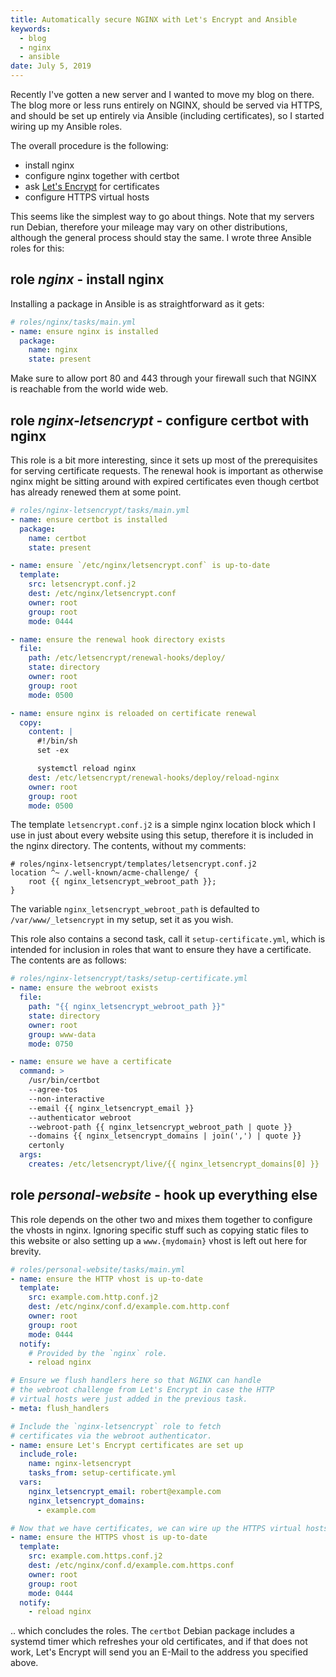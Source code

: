 ```yaml
---
title: Automatically secure NGINX with Let's Encrypt and Ansible
keywords:
  - blog
  - nginx
  - ansible
date: July 5, 2019
---
```


Recently I've gotten a new server and I wanted to move my blog on there. The
blog more or less runs entirely on NGINX, should be served via HTTPS, and should
be set up entirely via Ansible (including certificates), so I started wiring up
my Ansible roles.

The overall procedure is the following:

- install nginx
- configure nginx together with certbot
- ask [Let's Encrypt](https://letsencrypt.org) for certificates
- configure HTTPS virtual hosts

This seems like the simplest way to go about things. Note that my servers run
Debian, therefore your mileage may vary on other distributions, although the
general process should stay the same. I wrote three Ansible roles for this:

## role *nginx* - install nginx

Installing a package in Ansible is as straightforward as it gets:

```yml
# roles/nginx/tasks/main.yml
- name: ensure nginx is installed
  package:
    name: nginx
    state: present
```

Make sure to allow port 80 and 443 through your firewall such that NGINX is
reachable from the world wide web.

## role *nginx-letsencrypt* - configure certbot with nginx

This role is a bit more interesting, since it sets up most of the prerequisites
for serving certificate requests. The renewal hook is important as otherwise
nginx might be sitting around with expired certificates even though certbot has
already renewed them at some point.

```yml
# roles/nginx-letsencrypt/tasks/main.yml
- name: ensure certbot is installed
  package:
    name: certbot
    state: present

- name: ensure `/etc/nginx/letsencrypt.conf` is up-to-date
  template:
    src: letsencrypt.conf.j2
    dest: /etc/nginx/letsencrypt.conf
    owner: root
    group: root
    mode: 0444

- name: ensure the renewal hook directory exists
  file:
    path: /etc/letsencrypt/renewal-hooks/deploy/
    state: directory
    owner: root
    group: root
    mode: 0500

- name: ensure nginx is reloaded on certificate renewal
  copy:
    content: |
      #!/bin/sh
      set -ex

      systemctl reload nginx
    dest: /etc/letsencrypt/renewal-hooks/deploy/reload-nginx
    owner: root
    group: root
    mode: 0500
```

The template `letsencrypt.conf.j2` is a simple nginx location block which I use
in just about every website using this setup, therefore it is included in the
nginx directory. The contents, without my comments:

```nginx
# roles/nginx-letsencrypt/templates/letsencrypt.conf.j2
location ^~ /.well-known/acme-challenge/ {
    root {{ nginx_letsencrypt_webroot_path }};
}
```

The variable `nginx_letsencrypt_webroot_path` is defaulted to
`/var/www/_letsencrypt` in my setup, set it as you wish.

This role also contains a second task, call it `setup-certificate.yml`, which is
intended for inclusion in roles that want to ensure they have a certificate. The
contents are as follows:

```yml
# roles/nginx-letsencrypt/tasks/setup-certificate.yml
- name: ensure the webroot exists
  file:
    path: "{{ nginx_letsencrypt_webroot_path }}"
    state: directory
    owner: root
    group: www-data
    mode: 0750

- name: ensure we have a certificate
  command: >
    /usr/bin/certbot
    --agree-tos
    --non-interactive
    --email {{ nginx_letsencrypt_email }}
    --authenticator webroot
    --webroot-path {{ nginx_letsencrypt_webroot_path | quote }}
    --domains {{ nginx_letsencrypt_domains | join(',') | quote }}
    certonly
  args:
    creates: /etc/letsencrypt/live/{{ nginx_letsencrypt_domains[0] }}
```

## role *personal-website* - hook up everything else

This role depends on the other two and mixes them together to configure the
vhosts in nginx. Ignoring specific stuff such as copying static files to this
website or also setting up a `www.{mydomain}` vhost is left out here for
brevity.

```yml
# roles/personal-website/tasks/main.yml
- name: ensure the HTTP vhost is up-to-date
  template:
    src: example.com.http.conf.j2
    dest: /etc/nginx/conf.d/example.com.http.conf
    owner: root
    group: root
    mode: 0444
  notify:
    # Provided by the `nginx` role.
    - reload nginx

# Ensure we flush handlers here so that NGINX can handle
# the webroot challenge from Let's Encrypt in case the HTTP
# virtual hosts were just added in the previous task.
- meta: flush_handlers

# Include the `nginx-letsencrypt` role to fetch
# certificates via the webroot authenticator.
- name: ensure Let's Encrypt certificates are set up
  include_role:
    name: nginx-letsencrypt
    tasks_from: setup-certificate.yml
  vars:
    nginx_letsencrypt_email: robert@example.com
    nginx_letsencrypt_domains:
      - example.com

# Now that we have certificates, we can wire up the HTTPS virtual hosts.
- name: ensure the HTTPS vhost is up-to-date
  template:
    src: example.com.https.conf.j2
    dest: /etc/nginx/conf.d/example.com.https.conf
    owner: root
    group: root
    mode: 0444
  notify:
    - reload nginx
```

.. which concludes the roles. The `certbot` Debian package includes a systemd timer
which refreshes your old certificates, and if that does not work, Let's Encrypt
will send you an E-Mail to the address you specified above.


<!-- vim: set textwidth=80 sw=2 ts=2: -->
